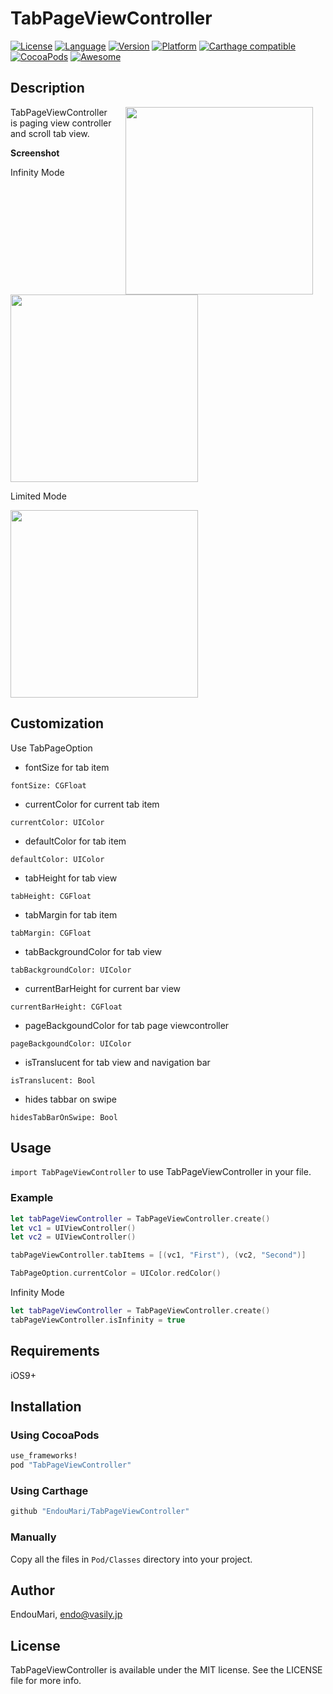 # TabPageViewController

[![License](https://img.shields.io/cocoapods/l/TabPageViewController.svg?style=flat)](http://cocoapods.org/pods/TabPageViewController)
[![Language](https://img.shields.io/badge/language-swift-orange.svg?style=flat)](https://developer.apple.com/swift)
[![Version](https://img.shields.io/cocoapods/v/TabPageViewController.svg?style=flat)](http://cocoapods.org/pods/TabPageViewController)
[![Platform](https://img.shields.io/cocoapods/p/TabPageViewController.svg?style=flat)](http://cocoapods.org/pods/TabPageViewController)
[![Carthage compatible](https://img.shields.io/badge/Carthage-compatible-4BC51D.svg?style=flat)](https://github.com/Carthage/Carthage)
[![CocoaPods](https://img.shields.io/cocoapods/dt/TabPageViewController.svg)]()
[![Awesome](https://cdn.rawgit.com/sindresorhus/awesome/d7305f38d29fed78fa85652e3a63e154dd8e8829/media/badge.svg)](https://github.com/matteocrippa/awesome-swift#utility)



## Description

<img src="https://raw.githubusercontent.com/wiki/EndouMari/TabPageViewController/images/demo2.gif" width="300" align="right" hspace="20">


TabPageViewController is paging view controller and scroll tab view.

**Screenshot**

Infinity Mode

<img src="https://raw.githubusercontent.com/wiki/EndouMari/TabPageViewController/images/ScreenShot2.png" height="300">


Limited Mode

<img src="https://raw.githubusercontent.com/wiki/EndouMari/TabPageViewController/images/ScreenShot1.png" height="300">



<br clear="right">

## Customization

Use TabPageOption

* fontSize for tab item

`fontSize: CGFloat`

* currentColor for current tab item

`currentColor: UIColor`

* defaultColor for tab item
 
`defaultColor: UIColor`

* tabHeight for tab view

`tabHeight: CGFloat`

* tabMargin for tab item

`tabMargin: CGFloat`

* tabBackgroundColor for tab view

`tabBackgroundColor: UIColor`

* currentBarHeight for current bar view

`currentBarHeight: CGFloat`

* pageBackgoundColor for tab page viewcontroller 

`pageBackgoundColor: UIColor`

* isTranslucent for tab view and navigation bar 

`isTranslucent: Bool`

* hides tabbar on swipe

`hidesTabBarOnSwipe: Bool`

## Usage

`import TabPageViewController` to use TabPageViewController in your file.


### Example 

```swift
let tabPageViewController = TabPageViewController.create()
let vc1 = UIViewController()
let vc2 = UIViewController()

tabPageViewController.tabItems = [(vc1, "First"), (vc2, "Second")]

TabPageOption.currentColor = UIColor.redColor()

```

Infinity Mode 

```swift
let tabPageViewController = TabPageViewController.create()
tabPageViewController.isInfinity = true
```


## Requirements

iOS9+

## Installation

### Using CocoaPods

```ruby
use_frameworks!
pod "TabPageViewController"
```

### Using Carthage

```ruby
github "EndouMari/TabPageViewController"

```
### Manually
Copy all the files in `Pod/Classes` directory into your project.



## Author

EndouMari, endo@vasily.jp

## License

TabPageViewController is available under the MIT license. See the LICENSE file for more info.
